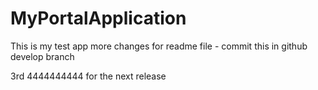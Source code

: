 # MyPortalApplication
This is my test app
more changes for readme file - commit this in github develop branch

3rd
4444444444
for the next release


